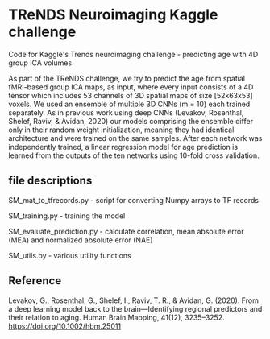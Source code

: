# TReNDS Neuroimaging Kaggle challenge
Code for Kaggle's Trends neuroimaging challenge - predicting age with 4D group ICA volumes 

As part of the TReNDS challenge, we try to predict the age from spatial fMRI-based group ICA maps, as input, where every input consists of a 4D tensor which includes 53 channels of 3D spatial maps of size [52x63x53] voxels. We used an ensemble of multiple 3D CNNs (m = 10) each trained separately. As in previous work using deep CNNs (Levakov, Rosenthal, Shelef, Raviv, & Avidan, 2020) our models comprising the ensemble differ only in their random weight initialization, meaning they had identical architecture and were trained on the same samples. After each network was independently trained, a linear regression model for age prediction is learned from the outputs of the ten networks using 10-fold cross validation. 

## file descriptions
SM_mat_to_tfrecords.py - script for converting Numpy arrays to TF records

SM_training.py - training the model

SM_evaluate_prediction.py - calculate correlation, mean absolute error (MEA) and normalized  absolute error (NAE)

SM_utils.py - various  utility functions 

## Reference
Levakov, G., Rosenthal, G., Shelef, I., Raviv, T. R., & Avidan, G. (2020). From a deep learning model back to the brain—Identifying regional predictors and their relation to aging. Human Brain Mapping, 41(12), 3235–3252. https://doi.org/10.1002/hbm.25011
